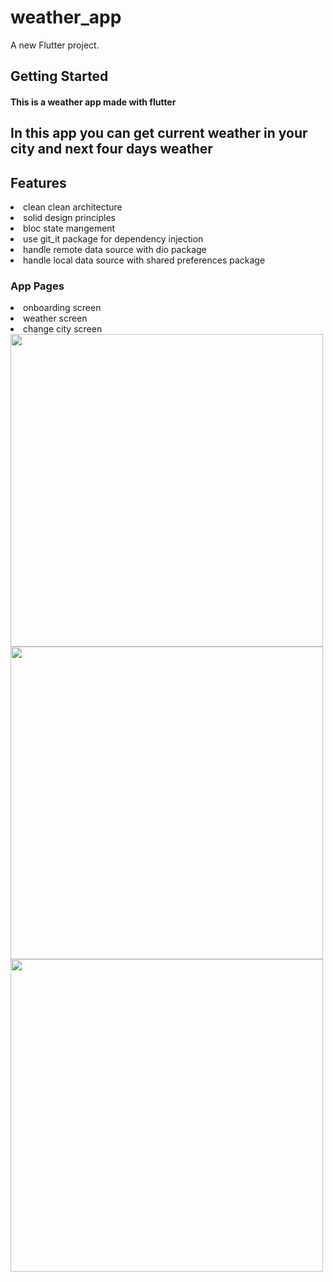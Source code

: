 # weather_app

A new Flutter project.

## Getting Started

#### This is a weather app made with flutter 

## In this app you can get current weather in your city and next four days weather 

## Features

<li/>clean clean architecture
<li/>solid design principles
<li/>bloc state mangement
<li>use git_it package for dependency injection
<li>handle remote data source with dio package
<li>handle local data source with shared preferences package


### App Pages
  
<li>onboarding screen
<li>weather screen
<li>change city screen

<div>
  <img src="https://user-images.githubusercontent.com/32137323/190085555-fb88d663-5555-4963-98b2-d04a89ff597b.jpg" width="500">
  <img src="https://user-images.githubusercontent.com/32137323/190085555-fb88d663-5555-4963-98b2-d04a89ff597b.jpg"  width="500">
  <img src = "https://user-images.githubusercontent.com/32137323/190203706-3890c403-5c26-4a54-a439-61318d6ff5d3.jpg" width ="500">
</div>


